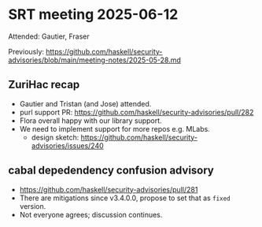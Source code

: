 # SRT meeting 2025-06-12

Attended: Gautier, Fraser

Previously:
https://github.com/haskell/security-advisories/blob/main/meeting-notes/2025-05-28.md

## ZuriHac recap

- Gautier and Tristan (and Jose) attended.
- purl support PR:
  https://github.com/haskell/security-advisories/pull/282
- Flora overall happy with our library support.
- We need to implement support for more repos e.g. MLabs.
  - design sketch:
    https://github.com/haskell/security-advisories/issues/240

## cabal depedendency confusion advisory

- https://github.com/haskell/security-advisories/pull/281
- There are mitigations since v3.4.0.0, propose to set that as
  `fixed` version.
- Not everyone agrees; discussion continues.
